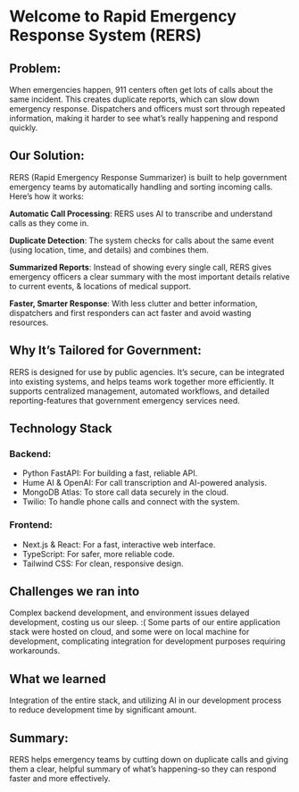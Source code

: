 # Welcome to Rapid Emergency Response System (RERS)

## Problem:
When emergencies happen, 911 centers often get lots of calls about the same incident. This creates duplicate reports, which can slow down emergency response. Dispatchers and officers must sort through repeated information, making it harder to see what’s really happening and respond quickly.

## Our Solution:
RERS (Rapid Emergency Response Summarizer) is built to help government emergency teams by automatically handling and sorting incoming calls. Here’s how it works:

**Automatic Call Processing**: RERS uses AI to transcribe and understand calls as they come in.

**Duplicate Detection**: The system checks for calls about the same event (using location, time, and details) and combines them.

**Summarized Reports**: Instead of showing every single call, RERS gives emergency officers a clear summary with the most important details relative to current events, & locations of medical support.

**Faster, Smarter Response**: With less clutter and better information, dispatchers and first responders can act faster and avoid wasting resources.

## Why It’s Tailored for Government:

RERS is designed for use by public agencies. It’s secure, can be integrated into existing systems, and helps teams work together more efficiently. It supports centralized management, automated workflows, and detailed reporting-features that government emergency services need.

## Technology Stack

### Backend:
* Python FastAPI: For building a fast, reliable API.
* Hume AI & OpenAI: For call transcription and AI-powered analysis.
* MongoDB Atlas: To store call data securely in the cloud.
* Twilio: To handle phone calls and connect with the system.

### Frontend: 
* Next.js & React: For a fast, interactive web interface.
* TypeScript: For safer, more reliable code.
* Tailwind CSS: For clean, responsive design.

## Challenges we ran into

Complex backend development, and environment issues delayed development, costing us our sleep. :( 
Some parts of our entire application stack were hosted on cloud, and some were on local machine for development, complicating integration for development purposes requiring workarounds. 

## What we learned

Integration of the entire stack, and utilizing AI in our development process to reduce development time by significant amount. 

## Summary: 
RERS helps emergency teams by cutting down on duplicate calls and giving them a clear, helpful summary of what’s happening-so they can respond faster and more effectively.
